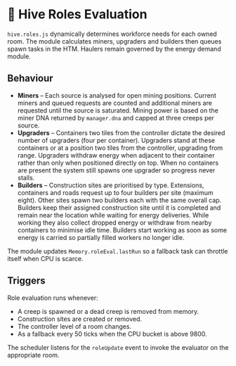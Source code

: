 # 🐜 Hive Roles Evaluation

`hive.roles.js` dynamically determines workforce needs for each owned room. The module
calculates miners, upgraders and builders then queues spawn tasks in the HTM.
Haulers remain governed by the energy demand module.

## Behaviour

- **Miners** – Each source is analysed for open mining positions. Current miners
  and queued requests are counted and additional miners are requested until the
  source is saturated. Mining power is based on the miner DNA returned by
  `manager.dna` and capped at three creeps per source.
- **Upgraders** – Containers two tiles from the controller dictate the
  desired number of upgraders (four per container). Upgraders stand at these
  containers or at a position two tiles from the controller, upgrading from
  range. Upgraders withdraw energy when adjacent to their container rather than
  only when positioned directly on top. When no containers are present the
  system still spawns one upgrader so progress never stalls.
- **Builders** – Construction sites are prioritised by type. Extensions,
  containers and roads request up to four builders per site (maximum eight).
  Other sites spawn two builders each with the same overall cap. Builders keep
  their assigned construction site until it is completed and remain near the
  location while waiting for energy deliveries. While working they also collect
  dropped energy or withdraw from nearby containers to minimise idle time.
  Builders start working as soon as some energy is carried so partially filled
  workers no longer idle.

The module updates `Memory.roleEval.lastRun` so a fallback task can throttle
itself when CPU is scarce.

## Triggers

Role evaluation runs whenever:

- A creep is spawned or a dead creep is removed from memory.
- Construction sites are created or removed.
- The controller level of a room changes.
- As a fallback every 50 ticks when the CPU bucket is above 9800.

The scheduler listens for the `roleUpdate` event to invoke the evaluator on the
appropriate room.
